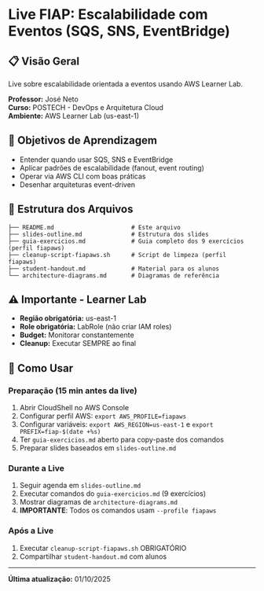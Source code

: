 # Live FIAP: Escalabilidade com Eventos (SQS, SNS, EventBridge)

## 📋 Visão Geral
Live sobre escalabilidade orientada a eventos usando AWS Learner Lab.

**Professor:** José Neto  
**Curso:** POSTECH - DevOps e Arquitetura Cloud  
**Ambiente:** AWS Learner Lab (us-east-1)

## 🎯 Objetivos de Aprendizagem
- Entender quando usar SQS, SNS e EventBridge
- Aplicar padrões de escalabilidade (fanout, event routing)
- Operar via AWS CLI com boas práticas
- Desenhar arquiteturas event-driven

## 📁 Estrutura dos Arquivos

```
├── README.md                      # Este arquivo
├── slides-outline.md              # Estrutura dos slides
├── guia-exercicios.md             # Guia completo dos 9 exercícios (perfil fiapaws)
├── cleanup-script-fiapaws.sh      # Script de limpeza (perfil fiapaws)
├── student-handout.md             # Material para os alunos
└── architecture-diagrams.md       # Diagramas de referência
```

## ⚠️ Importante - Learner Lab
- **Região obrigatória:** us-east-1
- **Role obrigatória:** LabRole (não criar IAM roles)
- **Budget:** Monitorar constantemente
- **Cleanup:** Executar SEMPRE ao final

## 🚀 Como Usar

### Preparação (15 min antes da live)
1. Abrir CloudShell no AWS Console
2. Configurar perfil AWS: `export AWS_PROFILE=fiapaws`
3. Configurar variáveis: `export AWS_REGION=us-east-1` e `export PREFIX=fiap-$(date +%s)`
4. Ter `guia-exercicios.md` aberto para copy-paste dos comandos
5. Preparar slides baseados em `slides-outline.md`

### Durante a Live
1. Seguir agenda em `slides-outline.md`
2. Executar comandos do `guia-exercicios.md` (9 exercícios)
3. Mostrar diagramas de `architecture-diagrams.md`
4. **IMPORTANTE**: Todos os comandos usam `--profile fiapaws`

### Após a Live
1. Executar `cleanup-script-fiapaws.sh` OBRIGATÓRIO
2. Compartilhar `student-handout.md` com alunos

---

**Última atualização:** 01/10/2025

